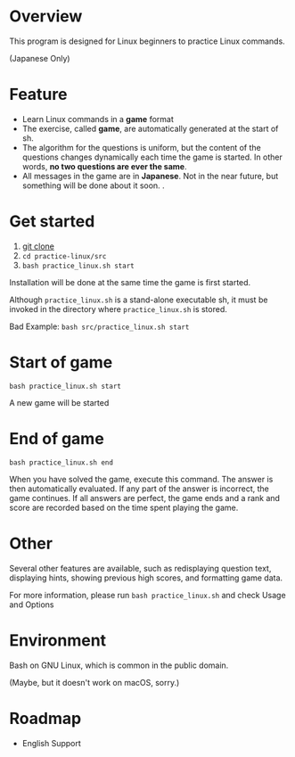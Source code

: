 # Overview
This program is designed for Linux beginners to practice Linux commands.

(Japanese Only)

# Feature
- Learn Linux commands in a **game** format
- The exercise, called **game**, are automatically generated at the start of sh.
- The algorithm for the questions is uniform, but the content of the questions changes dynamically each time the game is started. In other words, **no two questions are ever the same**.
- All messages in the game are in **Japanese**. Not in the near future, but something will be done about it soon.
.

# Get started
1. [git clone](https://github.com/jeyeihro/practice-linux.git)
2. `cd practice-linux/src`
3. `bash practice_linux.sh start`

Installation will be done at the same time the game is first started.

Although `practice_linux.sh` is a stand-alone executable sh, it must be invoked in the directory where `practice_linux.sh` is stored.

Bad Example: `bash src/practice_linux.sh start`

# Start of game
``
bash practice_linux.sh start
``

A new game will be started

# End of game
``
bash practice_linux.sh end
``

When you have solved the game, execute this command. The answer is then automatically evaluated. If any part of the answer is incorrect, the game continues. If all answers are perfect, the game ends and a rank and score are recorded based on the time spent playing the game.

# Other
Several other features are available, such as redisplaying question text, displaying hints, showing previous high scores, and formatting game data.

For more information, please run `bash practice_linux.sh` and check Usage and Options

# Environment
Bash on GNU Linux, which is common in the public domain.

(Maybe, but it doesn't work on macOS, sorry.)

# Roadmap
- English Support



